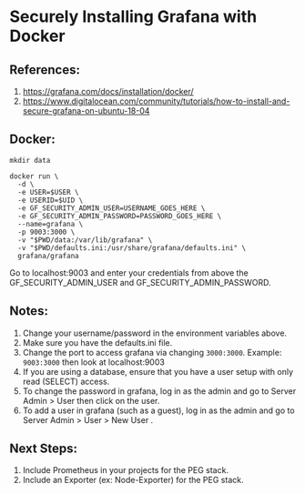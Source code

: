 # Securely Installing Grafana with Docker
## References:
1. https://grafana.com/docs/installation/docker/
2. https://www.digitalocean.com/community/tutorials/how-to-install-and-secure-grafana-on-ubuntu-18-04

## Docker:
```
mkdir data

docker run \
  -d \
  -e USER=$USER \
  -e USERID=$UID \
  -e GF_SECURITY_ADMIN_USER=USERNAME_GOES_HERE \
  -e GF_SECURITY_ADMIN_PASSWORD=PASSWORD_GOES_HERE \
  --name=grafana \
  -p 9003:3000 \
  -v "$PWD/data:/var/lib/grafana" \
  -v "$PWD/defaults.ini:/usr/share/grafana/defaults.ini" \
  grafana/grafana
```

Go to localhost:9003 and enter your credentials from above the GF_SECURITY_ADMIN_USER and GF_SECURITY_ADMIN_PASSWORD.

## Notes:
1. Change your username/password in the environment variables above.
2. Make sure you have the defaults.ini file.
3. Change the port to access grafana via changing `3000:3000`. Example: `9003:3000` then look at localhost:9003
4. If you are using a database, ensure that you have a user setup with only read (SELECT) access.
5. To change the password in grafana, log in as the admin and go to Server Admin > User then click on the user.
6. To add a user in grafana (such as a guest), log in as the admin and go to Server Admin > User > New User .

## Next Steps:
1. Include Prometheus in your projects for the PEG stack.
2. Include an Exporter (ex: Node-Exporter) for the PEG stack.
